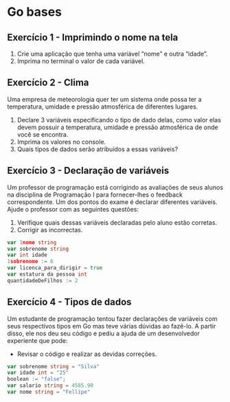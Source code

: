 
# Go bases

## Exercício 1 - Imprimindo o nome na tela
1. Crie uma aplicação que tenha uma variável “nome” e outra “idade”.
2. Imprima no terminal o valor de cada variável.

## Exercício 2 - Clima
Uma empresa de meteorologia quer ter um sistema onde possa ter a temperatura, umidade e
pressão atmosférica de diferentes lugares.
1. Declare 3 variáveis especificando o tipo de dado delas, como valor elas devem
possuir a temperatura, umidade e pressão atmosférica de onde você se encontra.
2. Imprima os valores no console.
3. Quais tipos de dados serão atribuídos a essas variáveis?

## Exercício 3 - Declaração de variáveis

Um professor de programação está corrigindo as avaliações de seus alunos na disciplina de
Programação I para fornecer-lhes o feedback correspondente. Um dos pontos do exame é
declarar diferentes variáveis.
Ajude o professor com as seguintes questões:
1. Verifique quais dessas variáveis declaradas pelo aluno estão corretas.
2. Corrigir as incorrectas.
```go
var 1nome string
var sobrenome string
var int idade
1sobrenome := 6
var licenca_para_dirigir = true
var estatura da pessoa int
quantidadeDeFilhos := 2
```

## Exercício 4 - Tipos de dados

Um estudante de programação tentou fazer declarações de variáveis com seus respectivos
tipos em Go mas teve várias dúvidas ao fazê-lo. A partir disso, ele nos deu seu código e
pediu a ajuda de um desenvolvedor experiente que pode:
- Revisar o código e realizar as devidas correções.

```go
var sobrenome string = "Silva"
var idade int = "25"
boolean := "false";
var salario string = 4585.90
var nome string = "Fellipe"
```
